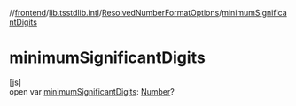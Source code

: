 //[frontend](../../../index.md)/[lib.tsstdlib.intl](../index.md)/[ResolvedNumberFormatOptions](index.md)/[minimumSignificantDigits](minimum-significant-digits.md)

# minimumSignificantDigits

[js]\
open var [minimumSignificantDigits](minimum-significant-digits.md): [Number](https://kotlinlang.org/api/latest/jvm/stdlib/kotlin/-number/index.html)?
